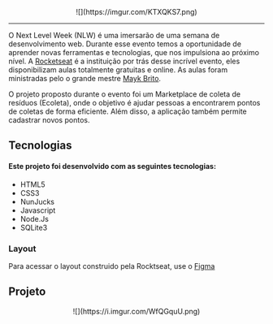 <center>![](https://imgur.com/KTXQKS7.png)</center>

------------


O Next Level Week (NLW) é uma imersarão de uma semana de desenvolvimento web. Durante esse evento temos a oportunidade de aprender novas ferramentas e tecnologias, que nos impulsiona ao próximo nível. A [Rocketseat](https://rocketseat.com.br/ "Rocketseat") é a instituição por trás desse incrível evento, eles disponibilizam aulas totalmente gratuitas e online. As aulas foram ministradas pelo o grande mestre [Mayk Brito](https://github.com/maykbrito "Mayk Brito").

O projeto proposto durante o evento foi um Marketplace de coleta de resíduos (Ecoleta), onde o objetivo é ajudar pessoas a encontrarem pontos de coletas de forma eficiente. Além disso, a aplicação também permite cadastrar novos pontos.


## Tecnologias
#### Este projeto foi desenvolvido com as seguintes tecnologias:

- HTML5
- CSS3
- NunJucks
- Javascript
- Node.Js
- SQLite3

### Layout

Para acessar o layout construido pela Rocktseat, use o [Figma](https://www.figma.com/file/1SxgOMojOB2zYT0Mdk28lB/?viewer=1&node-id= "Figma")


## Projeto
<center>![](https://i.imgur.com/WfQGquU.png)</center>


